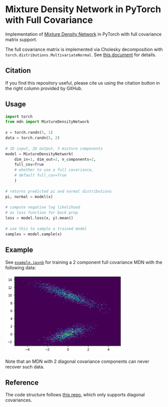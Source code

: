 # Mixture Density Network in PyTorch with Full Covariance

Implementation of [Mixture Density Network](https://publications.aston.ac.uk/id/eprint/373/1/NCRG_94_004.pdf) in PyTorch with full covariance matrix support.

The full covariance matrix is implemented via Cholesky decomposition with `torch.distributions.MultivariateNormal`. See [this document](https://pytorch.org/docs/stable/distributions.html#multivariatenormal) for details.

## Citation

If you find this repository useful, please cite us using the citation button in the right column provided by GitHub.

## Usage

```python
import torch
from mdn import MixtureDensityNetwork

x = torch.randn(5, 1)
data = torch.randn(5, 2)

# 1D input, 2D output, 3 mixture components
model = MixtureDensityNetwork(
    dim_in=1, dim_out=2, n_components=2, 
    full_cov=True 
    # whether to use a full covariance, 
    # default full_cov=True
    )

# returns predicted pi and normal distributions
pi, normal = model(x) 

# compute negative log likelihood 
# as loss function for back prop
loss = model.loss(x, y).mean()

# use this to sample a trained model
samples = model.sample(x)
```

## Example

See [`example.ipynb`](./example.ipynb) for training a 2 component full covariance MDN with the following data:

![Data](./example.png)

Note that an MDN with 2 diagonal covariance components can never recover such data.

## Reference

The code structure follows [this repo](https://github.com/tonyduan/mdn), which only supports diagonal covariances.